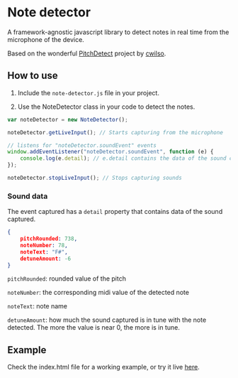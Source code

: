 # Note detector

A framework-agnostic javascript library to detect notes in real time from the microphone of the device.

Based on the wonderful [PitchDetect](https://github.com/cwilso/PitchDetect) project by [cwilso](https://github.com/cwilso).

## How to use

1. Include the `note-detector.js` file in your project. 

2. Use the NoteDetector class in your code to detect the notes.

```javascript
var noteDetector = new NoteDetector();

noteDetector.getLiveInput(); // Starts capturing from the microphone

// listens for "noteDetector.soundEvent" events
window.addEventListener("noteDetector.soundEvent", function (e) {
    console.log(e.detail); // e.detail contains the data of the sound captured
});

noteDetector.stopLiveInput(); // Stops capturing sounds
```

### Sound data

The event captured has a `detail` property that contains data of the sound captured.

```json
{
    pitchRounded: 738,
    noteNumber: 78,
    noteText: "F#",
    detuneAmount: -6
}
```

`pitchRounded`: rounded value of the pitch

`noteNumber`: the corresponding midi value of the detected note

`noteText`: note name

`detuneAmount`: how much the sound captured is in tune with the note detected. The more the value is near 0, the more is in tune.

## Example

Check the index.html file for a working example, or try it live [here](https://roibeart.github.io/note-detector/).